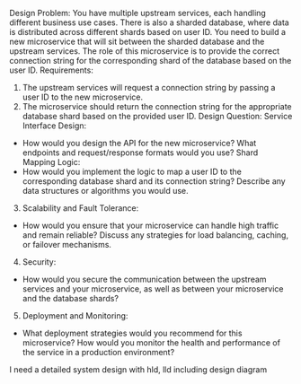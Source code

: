 Design Problem:
You have multiple upstream services, each handling different business use cases. There is also a sharded database, where data is distributed across different shards based on user ID. You need to build a new microservice that will sit between the sharded database and the upstream services. The role of this microservice is to provide the correct connection string for the
corresponding shard of the database based on the user ID.
Requirements:
1. The upstream services will request a connection string by passing a user ID to the new microservice.
2. The microservice should return the connection string for the appropriate database shard based on the provided user ID.
Design Question:
Service Interface Design:
- How would you design the API for the new microservice?
What endpoints and request/response formats would you use?
Shard Mapping Logic:
- How would you implement the logic to map a user ID to the corresponding database shard and its connection string? Describe any data structures or algorithms you would use.
3. Scalability and Fault Tolerance:
- How would you ensure that your microservice can handle high traffic and remain reliable? Discuss any strategies for load balancing, caching, or failover mechanisms.
4. Security:
- How would you secure the communication between the upstream services and your microservice, as well as between your microservice and the database shards?          
5. Deployment and Monitoring:
- What deployment strategies would you recommend for this microservice? How would you monitor the health and performance of the service in a production environment?

I need a detailed system design with hld, lld including design diagram​​​​​​​​​​​​​​​​